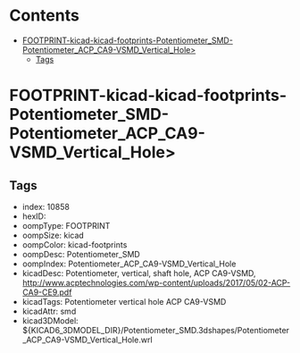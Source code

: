 



Contents
========

* [FOOTPRINT-kicad-kicad-footprints-Potentiometer_SMD-Potentiometer_ACP_CA9-VSMD_Vertical_Hole>](#footprint-kicad-kicad-footprints-potentiometer_smd-potentiometer_acp_ca9-vsmd_vertical_hole)
	* [Tags](#tags)

# FOOTPRINT-kicad-kicad-footprints-Potentiometer_SMD-Potentiometer_ACP_CA9-VSMD_Vertical_Hole>

## Tags

- index: 10858
- hexID: 
- oompType: FOOTPRINT
- oompSize: kicad
- oompColor: kicad-footprints
- oompDesc: Potentiometer_SMD
- oompIndex: Potentiometer_ACP_CA9-VSMD_Vertical_Hole
- kicadDesc: Potentiometer, vertical, shaft hole, ACP CA9-VSMD, http://www.acptechnologies.com/wp-content/uploads/2017/05/02-ACP-CA9-CE9.pdf
- kicadTags: Potentiometer vertical hole ACP CA9-VSMD
- kicadAttr: smd
- kicad3DModel: ${KICAD6_3DMODEL_DIR}/Potentiometer_SMD.3dshapes/Potentiometer_ACP_CA9-VSMD_Vertical_Hole.wrl
